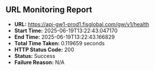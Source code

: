 ## URL Monitoring Report

- **URL:** https://api-gw1-prod1.fisglobal.com/gw/v1/health
- **Start Time:** 2025-06-19T13:22:43.047170
- **End Time:** 2025-06-19T13:22:43.166829
- **Total Time Taken:** 0.119659 seconds
- **HTTP Status Code:** 200
- **Status:** Success
- **Failure Reason:** N/A
